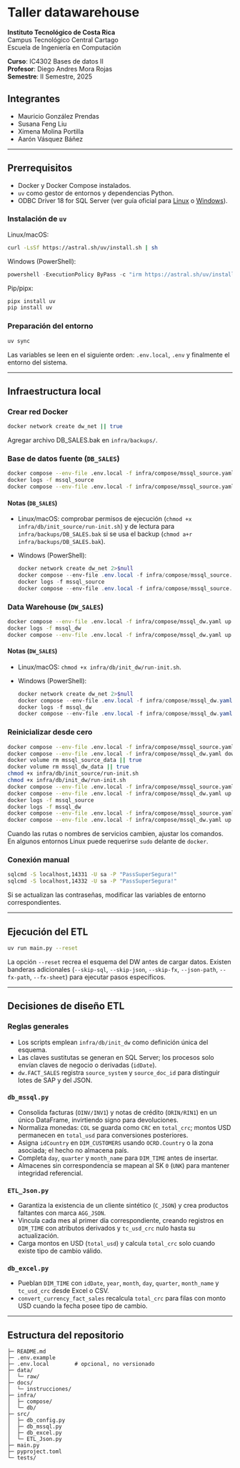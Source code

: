 # Taller datawarehouse

**Instituto Tecnológico de Costa Rica**  
Campus Tecnológico Central Cartago  
Escuela de Ingeniería en Computación  

**Curso**: IC4302 Bases de datos II  
**Profesor**: Diego Andres Mora Rojas  
**Semestre**: II Semestre, 2025  

## Integrantes

- Mauricio González Prendas
- Susana Feng Liu
- Ximena Molina Portilla
- Aarón Vásquez Báñez

---

## Prerrequisitos

- Docker y Docker Compose instalados.
- `uv` como gestor de entornos y dependencias Python.
- ODBC Driver 18 for SQL Server (ver guía oficial para [Linux](https://learn.microsoft.com/sql/connect/odbc/linux-mac/installing-the-microsoft-odbc-driver-for-sql-server) o [Windows](https://learn.microsoft.com/sql/connect/odbc/windows/microsoft-odbc-driver-for-sql-server-on-windows)).

### Instalación de `uv`

Linux/macOS:

```bash
curl -LsSf https://astral.sh/uv/install.sh | sh
```

Windows (PowerShell):

```powershell
powershell -ExecutionPolicy ByPass -c "irm https://astral.sh/uv/install.ps1 | iex"
```

Pip/pipx:

```bash
pipx install uv
pip install uv
```

### Preparación del entorno

```bash
uv sync
```

Las variables se leen en el siguiente orden: `.env.local`, `.env` y finalmente el entorno del sistema.

---

## Infraestructura local

### Crear red Docker

```bash
docker network create dw_net || true
```

Agregar archivo DB_SALES.bak en `infra/backups/`.

### Base de datos fuente (`DB_SALES`)

```bash
docker compose --env-file .env.local -f infra/compose/mssql_source.yaml up -d mssql_source
docker logs -f mssql_source
docker compose --env-file .env.local -f infra/compose/mssql_source.yaml up --build --force-recreate init_source
```

#### Notas (`DB_SALES`)

- Linux/macOS: comprobar permisos de ejecución (`chmod +x infra/db/init_source/run-init.sh`) y de lectura para `infra/backups/DB_SALES.bak` si se usa el backup (`chmod a+r infra/backups/DB_SALES.bak`).
- Windows (PowerShell):

  ```powershell
  docker network create dw_net 2>$null
  docker compose --env-file .env.local -f infra/compose/mssql_source.yaml up -d mssql_source
  docker logs -f mssql_source
  docker compose --env-file .env.local -f infra/compose/mssql_source.yaml up --build --force-recreate init_source
  ```

### Data Warehouse (`DW_SALES`)

```bash
docker compose --env-file .env.local -f infra/compose/mssql_dw.yaml up -d mssql_dw
docker logs -f mssql_dw
docker compose --env-file .env.local -f infra/compose/mssql_dw.yaml up --build --force-recreate init_dw
```

#### Notas (`DW_SALES`)

- Linux/macOS: `chmod +x infra/db/init_dw/run-init.sh`.
- Windows (PowerShell):

  ```powershell
  docker network create dw_net 2>$null
  docker compose --env-file .env.local -f infra/compose/mssql_dw.yaml up -d mssql_dw
  docker logs -f mssql_dw
  docker compose --env-file .env.local -f infra/compose/mssql_dw.yaml up --build --force-recreate init_dw
  ```

### Reinicializar desde cero

```bash
docker compose --env-file .env.local -f infra/compose/mssql_source.yaml down --volumes --remove-orphans
docker compose --env-file .env.local -f infra/compose/mssql_dw.yaml down --volumes --remove-orphans
docker volume rm mssql_source_data || true
docker volume rm mssql_dw_data || true
chmod +x infra/db/init_source/run-init.sh
chmod +x infra/db/init_dw/run-init.sh
docker compose --env-file .env.local -f infra/compose/mssql_source.yaml up -d mssql_source
docker compose --env-file .env.local -f infra/compose/mssql_dw.yaml up -d mssql_dw
docker logs -f mssql_source
docker logs -f mssql_dw
docker compose --env-file .env.local -f infra/compose/mssql_source.yaml up --build --force-recreate init_source
docker compose --env-file .env.local -f infra/compose/mssql_dw.yaml up --build --force-recreate init_dw
```

Cuando las rutas o nombres de servicios cambien, ajustar los comandos. En algunos entornos Linux puede requerirse `sudo` delante de `docker`.

### Conexión manual

```bash
sqlcmd -S localhost,14331 -U sa -P "PassSuperSegura!"
sqlcmd -S localhost,14332 -U sa -P "PassSuperSegura!"
```

Si se actualizan las contraseñas, modificar las variables de entorno correspondientes.

---

## Ejecución del ETL

```bash
uv run main.py --reset
```

La opción `--reset` recrea el esquema del DW antes de cargar datos. Existen banderas adicionales (`--skip-sql`, `--skip-json`, `--skip-fx`, `--json-path`, `--fx-path`, `--fx-sheet`) para ejecutar pasos específicos.

---

## Decisiones de diseño ETL

### Reglas generales

- Los scripts emplean `infra/db/init_dw` como definición única del esquema.
- Las claves sustitutas se generan en SQL Server; los procesos solo envían claves de negocio o derivadas (`idDate`).
- `dw.FACT_SALES` registra `source_system` y `source_doc_id` para distinguir lotes de SAP y del JSON.

### `db_mssql.py`

- Consolida facturas (`OINV/INV1`) y notas de crédito (`ORIN/RIN1`) en un único DataFrame, invirtiendo signo para devoluciones.
- Normaliza monedas: `COL` se guarda como `CRC` en `total_crc`; montos USD permanecen en `total_usd` para conversiones posteriores.
- Asigna `idCountry` en `DIM_CUSTOMERS` usando `OCRD.Country` o la zona asociada; el hecho no almacena país.
- Completa `day`, `quarter` y `month_name` para `DIM_TIME` antes de insertar.
- Almacenes sin correspondencia se mapean al SK `0` (`UNK`) para mantener integridad referencial.

### `ETL_Json.py`

- Garantiza la existencia de un cliente sintético (`C_JSON`) y crea productos faltantes con marca `AGG_JSON`.
- Vincula cada mes al primer día correspondiente, creando registros en `DIM_TIME` con atributos derivados y `tc_usd_crc` nulo hasta su actualización.
- Carga montos en USD (`total_usd`) y calcula `total_crc` solo cuando existe tipo de cambio válido.

### `db_excel.py`

- Pueblan `DIM_TIME` con `idDate`, `year`, `month`, `day`, `quarter`, `month_name` y `tc_usd_crc` desde Excel o CSV.
- `convert_currency_fact_sales` recalcula `total_crc` para filas con monto USD cuando la fecha posee tipo de cambio.

---

## Estructura del repositorio

```text
├─ README.md
├─ .env.example
├─ .env.local        # opcional, no versionado
├─ data/
│  └─ raw/
├─ docs/
│  └─ instrucciones/
├─ infra/
│  ├─ compose/
│  └─ db/
├─ src/
│  ├─ db_config.py
│  ├─ db_mssql.py
│  ├─ db_excel.py
│  └─ ETL_Json.py
├─ main.py
├─ pyproject.toml
└─ tests/
```
